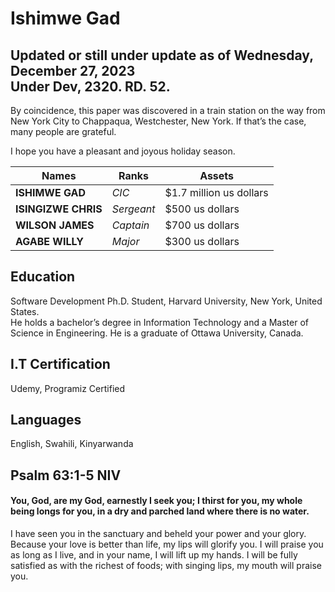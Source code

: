 # Ishimwe Gad<br>
## Updated or still under update as of Wednesday, December 27, 2023<br>Under Dev, 2320. RD. 52.

 By coincidence, this paper was discovered in a train station on the way from New York City to Chappaqua, Westchester, New York. If that’s the case, many people are grateful.

 I hope you have a pleasant and joyous holiday season.

| Names  | Ranks | Assets |
| ------------- | ------------- | ------------- |
| **ISHIMWE GAD**  | *CIC*  | $1.7 million us dollars |
| **ISINGIZWE CHRIS**  | *Sergeant* | $500 us dollars |
| **WILSON JAMES**  | *Captain* | $700 us dollars |
| **AGABE WILLY**  | *Major* | $300 us dollars |

## Education
Software Development Ph.D. Student, Harvard University, New York, United States.<br>
He holds a bachelor’s degree in Information Technology and a Master of Science in Engineering. He is a graduate of Ottawa University, Canada.

## I.T Certification
Udemy, Programiz Certified

## Languages
English, Swahili, Kinyarwanda

## Psalm 63:1-5 NIV

#### You, God, are my God, earnestly I seek you; I thirst for you, my whole being longs for you, in a dry and parched land where there is no water.
I have seen you in the sanctuary and beheld your power and your glory. Because your love is better than life, my lips will glorify you.
I will praise you as long as I live, and in your name, I will lift up my hands. I will be fully satisfied as with the richest of foods; with singing lips, my mouth will praise you.

